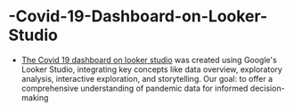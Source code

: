 # -Covid-19-Dashboard-on-Looker-Studio

- [The Covid 19 dashboard on looker studio](https://app.powerbi.com/view?r=eyJrIjoiNmMxYzM5MzUtNjBjYi00ZTEyLThjZDQtYzM0YmRmZTJhM2EzIiwidCI6ImU4Y2YyNjM5LTFmOTgtNGJiNC1iZDg5LWFiZDE0OTI4OTM3ZiJ9) was created using Google's Looker Studio, integrating key concepts like data overview, exploratory analysis, interactive exploration, and storytelling. Our goal: to offer a comprehensive understanding of pandemic data for informed decision-making
